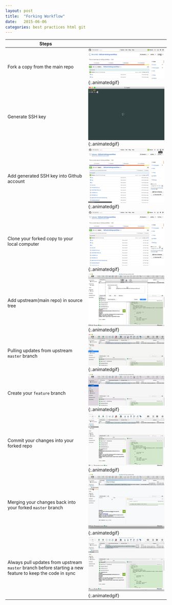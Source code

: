 ```yaml
---
layout: post
title:  "Forking Workflow"
date:   2015-06-06
categories: best practices html git
---
```


|Steps                  |                                                    |
|-----------------------|----------------------------------------------------|
|Fork a copy from the main repo| ![](/images/forking-workflow/1-forking.png){:.animatedgif} |
|Generate SSH key| ![](/images/forking-workflow/2-gen-ssh.png){:.animatedgif} |
|Add generated SSH key into Github account| ![](/images/forking-workflow/3-add-ssh.png){:.animatedgif} |
|Clone your forked copy to your local computer| ![](/images/forking-workflow/4-clone.png){:.animatedgif} |
|Add upstream(main repo) in source tree| ![](/images/forking-workflow/5-upstream.png){:.animatedgif} |
|Pulling updates from upstream `master` branch| ![](/images/forking-workflow/6-pulling-upstream.png){:.animatedgif} |
|Create your `feature` branch| ![](/images/forking-workflow/7-create-branch.png){:.animatedgif} |
|Commit your changes into your forked repo| ![](/images/forking-workflow/8-commit-branch.png){:.animatedgif} |
|Merging your changes back into your forked `master` branch| ![](/images/forking-workflow/9-merging-master.png){:.animatedgif}|
|Always pull updates from upstream `master` branch before starting a new feature to keep the code in sync| ![](/images/forking-workflow/11-checking-upstream.png){:.animatedgif}|
